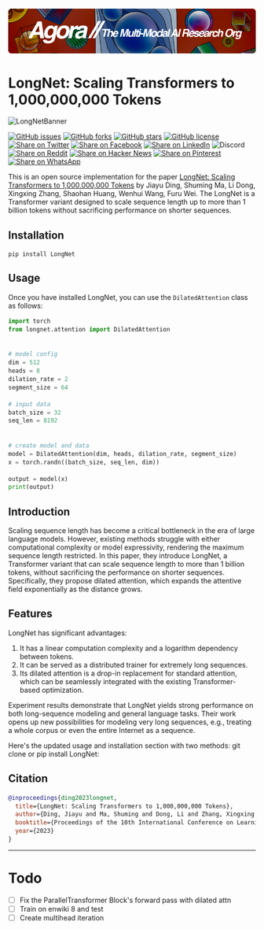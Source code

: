 [![Multi-Modality](agorabanner.png)](https://discord.gg/qUtxnK2NMf)


# LongNet: Scaling Transformers to 1,000,000,000 Tokens
![LongNetBanner](longnet.jpg)


[![GitHub issues](https://img.shields.io/github/issues/kyegomez/LongNet)](https://github.com/kyegomez/LongNet/issues) 
[![GitHub forks](https://img.shields.io/github/forks/kyegomez/LongNet)](https://github.com/kyegomez/LongNet/network) 
[![GitHub stars](https://img.shields.io/github/stars/kyegomez/LongNet)](https://github.com/kyegomez/LongNet/stargazers) [![GitHub license](https://img.shields.io/github/license/kyegomez/LongNet)](https://github.com/kyegomez/LongNet/blob/master/LICENSE)
[![Share on Twitter](https://img.shields.io/twitter/url/https/twitter.com/cloudposse.svg?style=social&label=Share%20%40kyegomez/LongNet)](https://twitter.com/intent/tweet?text=Excited%20to%20introduce%20LongNet,%20the%20all-new%20LongSequence%20model%20with%20the%20potential%20to%20revolutionize%20automation.%20Join%20us%20on%20this%20journey%20towards%20a%20smarter%20future.%20%23LongNet%20%23LongSequence&url=https%3A%2F%2Fgithub.com%2Fkyegomez%2FLongNet)
[![Share on Facebook](https://img.shields.io/badge/Share-%20facebook-blue)](https://www.facebook.com/sharer/sharer.php?u=https%3A%2F%2Fgithub.com%2Fkyegomez%2FLongNet)
[![Share on LinkedIn](https://img.shields.io/badge/Share-%20linkedin-blue)](https://www.linkedin.com/shareArticle?mini=true&url=https%3A%2F%2Fgithub.com%2Fkyegomez%2FLongNet&title=Introducing%20LongNet%2C%20the%20All-New%20LongSequence%20Model&summary=LongNet%20is%20the%20next-generation%20LongSequence%20model%20that%20promises%20to%20transform%20industries%20with%20its%20intelligence%20and%20efficiency.%20Join%20us%20to%20be%20a%20part%20of%20this%20revolutionary%20journey%20%23LongNet%20%23LongSequence&source=)
![Discord](https://img.shields.io/discord/999382051935506503)
[![Share on Reddit](https://img.shields.io/badge/-Share%20on%20Reddit-orange)](https://www.reddit.com/submit?url=https%3A%2F%2Fgithub.com%2Fkyegomez%2FLongNet&title=Exciting%20Times%20Ahead%20with%20LongNet%2C%20the%20All-New%20LongSequence%20Model%20%23LongNet%20%23LongSequence) [![Share on Hacker News](https://img.shields.io/badge/-Share%20on%20Hacker%20News-orange)](https://news.ycombinator.com/submitlink?u=https%3A%2F%2Fgithub.com%2Fkyegomez%2FLongNet&t=Exciting%20Times%20Ahead%20with%20LongNet%2C%20the%20All-New%20LongSequence%20Model%20%23LongNet%20%23LongSequence)
[![Share on Pinterest](https://img.shields.io/badge/-Share%20on%20Pinterest-red)](https://pinterest.com/pin/create/button/?url=https%3A%2F%2Fgithub.com%2Fkyegomez%2FLongNet&media=https%3A%2F%2Fexample.com%2Fimage.jpg&description=LongNet%2C%20the%20Revolutionary%20LongSequence%20Model%20that%20will%20Change%20the%20Way%20We%20Work%20%23LongNet%20%23LongSequence)
[![Share on WhatsApp](https://img.shields.io/badge/-Share%20on%20WhatsApp-green)](https://api.whatsapp.com/send?text=I%20just%20discovered%20LongNet,%20the%20all-new%20LongSequence%20model%20that%20promises%20to%20revolutionize%20automation.%20Join%20me%20on%20this%20exciting%20journey%20towards%20a%20smarter%20future.%20%23LongNet%20%23LongSequence%0A%0Ahttps%3A%2F%2Fgithub.com%2Fkyegomez%2FLongNet)



This is an open source implementation for the paper [LongNet: Scaling Transformers to 1,000,000,000 Tokens](https://arxiv.org/abs/2307.02486) by Jiayu Ding, Shuming Ma, Li Dong, Xingxing Zhang, Shaohan Huang, Wenhui Wang, Furu Wei. The LongNet is a Transformer variant designed to scale sequence length up to more than 1 billion tokens without sacrificing performance on shorter sequences.


## Installation

```shell
pip install LongNet
```

## Usage

Once you have installed LongNet, you can use the `DilatedAttention` class as follows:

```python
import torch
from longnet.attention import DilatedAttention


# model config
dim = 512
heads = 8
dilation_rate = 2
segment_size = 64

# input data
batch_size = 32
seq_len = 8192


# create model and data
model = DilatedAttention(dim, heads, dilation_rate, segment_size)
x = torch.randn((batch_size, seq_len, dim))

output = model(x)
print(output)

```

## Introduction

Scaling sequence length has become a critical bottleneck in the era of large language models. However, existing methods struggle with either computational complexity or model expressivity, rendering the maximum sequence length restricted. In this paper, they introduce LongNet, a Transformer variant that can scale sequence length to more than 1 billion tokens, without sacrificing the performance on shorter sequences. Specifically, they propose dilated attention, which expands the attentive field exponentially as the distance grows.

## Features
LongNet has significant advantages:
1. It has a linear computation complexity and a logarithm dependency between tokens.
2. It can be served as a distributed trainer for extremely long sequences.
3. Its dilated attention is a drop-in replacement for standard attention, which can be seamlessly integrated with the existing Transformer-based optimization.

Experiment results demonstrate that LongNet yields strong performance on both long-sequence modeling and general language tasks. Their work opens up new possibilities for modeling very long sequences, e.g., treating a whole corpus or even the entire Internet as a sequence.

Here's the updated usage and installation section with two methods: git clone or pip install LongNet:



## Citation
```bibtex
@inproceedings{ding2023longnet,
  title={LongNet: Scaling Transformers to 1,000,000,000 Tokens},
  author={Ding, Jiayu and Ma, Shuming and Dong, Li and Zhang, Xingxing and Huang, Shaohan and Wang, Wenhui and Wei, Furu},
  booktitle={Proceedings of the 10th International Conference on Learning Representations},
  year={2023}
}
```

-----

# Todo

- [ ] Fix the ParallelTransformer Block's forward pass with dilated attn
- [ ] Train on enwiki 8 and test
- [ ] Create multihead iteration
